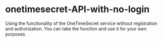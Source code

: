 # onetimesecret-API-with-no-login
Using the functionality of the OneTimeSecret service without registration and authorization. You can take the function and use it for your own purposes.
